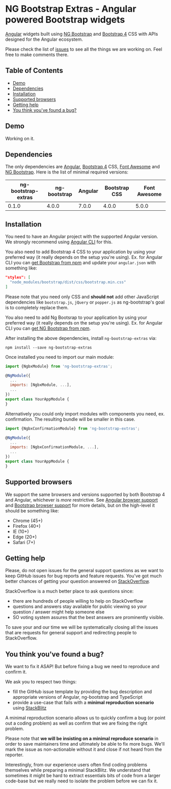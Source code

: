 # NG Bootstrap Extras - Angular powered Bootstrap widgets

[Angular](https://angular.io/) widgets built using [NG Bootstrap](https://ng-bootstrap.github.io) and [Bootstrap 4](https://getbootstrap.com/) CSS with APIs designed for the Angular ecosystem.

Please check the list of [issues](https://github.com/rumeth/ng-bootstrap-extras/issues) to see all the things we are working on. Feel free to make comments there.
 

## Table of Contents

- [Demo](#demo)
- [Dependencies](#dependencies)
- [Installation](#installation)
- [Supported browsers](#supported-browsers)
- [Getting help](#getting-help)
- [You think you've found a bug?](#you-think-youve-found-a-bug)

## Demo

Working on it.

## Dependencies

The only dependencies are [Angular](https://angular.io), [Bootstrap 4](https://getbootstrap.com) CSS, [Font Awesome](https://fontawesome.com) and [NG Bootstrap](https://ng-bootstrap.github.io). 
Here is the list of minimal required versions:

| ng-bootstrap-extras | ng-bootstrap | Angular | Bootstrap CSS | Font Awesome  |
| ------------------- | ------------ | ------- | ------------- | ------------- |
| 0.1.0               | 4.0.0        | 7.0.0   | 4.0.0         | 5.0.0         |


## Installation

You need to have an Angular project with the supported Angular version. We strongly recommend using [Angular CLI](https://cli.angular.io) for this.

You also need to add Bootstrap 4 CSS to your application by using your preferred way (it really depends on the setup you're using). Ex. for Angular CLI you can [get Bootstrap from npm](https://www.npmjs.com/package/bootstrap) and update your `angular.json` with something like:

```json
"styles": [
  "node_modules/bootstrap/dist/css/bootstrap.min.css"
]
```

Please note that you need only CSS and **should not** add other JavaScript dependencies like `bootstrap.js`, `jQuery` or `popper.js` as ng-bootstrap's goal is to completely replace them.

You also need to add Ng Bootsrap to your application by using your preferred way (it really depends on the setup you're using). Ex. for Angular CLI you can [get NG Bootstrap from npm](https://www.npmjs.com/package/@ng-bootstrap/ng-bootstrap).

After installing the above dependencies, install `ng-bootstrap-extras` via:
```shell
npm install --save ng-bootstrap-extras
```
Once installed you need to import our main module:
```js
import {NgbxModule} from 'ng-bootstrap-extras';

@NgModule({
  ...
  imports: [NgbxModule, ...],
  ...
})
export class YourAppModule {
}
```

Alternatively you could only import modules with components you need, ex. confirmation. 
The resulting bundle will be smaller in this case.

```js
import {NgbxConfirmationModule} from 'ng-bootstrap-extras';

@NgModule({
  ...
  imports: [NgbxConfirmationModule, ...],
  ...
})
export class YourAppModule {
}
```


## Supported browsers

We support the same browsers and versions supported by both Bootstrap 4 and Angular, whichever is _more_ restrictive. See [Angular browser support](https://angular.io/guide/browser-support) and [Bootstrap browser support](https://getbootstrap.com/docs/4.0/getting-started/browsers-devices/#supported-browsers) for more details, but on the high-level it should be something like:  

* Chrome (45+)
* Firefox (40+)
* IE (10+) 
* Edge (20+)
* Safari (7+)


## Getting help

Please, do not open issues for the general support questions as we want to keep GitHub issues for bug reports and feature requests. You've got much better chances of getting your question answered on [StackOverflow](http://stackoverflow.com/questions/tagged/ng-bootstrap-extras).

StackOverflow is a much better place to ask questions since:
* there are hundreds of people willing to help on StackOverflow
* questions and answers stay available for public viewing so your question / answer might help someone else
* SO voting system assures that the best answers are prominently visible.

To save your and our time we will be systematically closing all the issues that are requests for general support and redirecting people to StackOverflow.


## You think you've found a bug?

We want to fix it ASAP! But before fixing a bug we need to reproduce and confirm it.

We ask you to respect two things:
* fill the GitHub issue template by providing the bug description and appropriate versions of Angular, ng-bootstrap and TypeScript
* provide a use-case that fails with a **minimal reproduction scenario** using [StackBlitz](https://stackblitz)

A minimal reproduction scenario allows us to quickly confirm a bug (or point out a coding problem) as well as confirm that we are fixing the right problem.

Please note that **we will be insisting on a minimal reproduce scenario** in order to save maintainers time and ultimately be able to fix more bugs. We'll mark the issue as non-actionable without it and close if not heard from the reporter. 

Interestingly, from our experience users often find coding problems themselves while preparing a minimal StackBlitz. We understand that sometimes it might be hard to extract essentials bits of code from a larger code-base but we really need to isolate the problem before we can fix it.